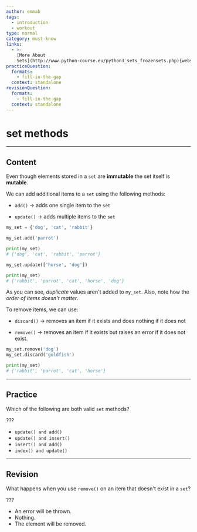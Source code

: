 ```yaml
---
author: emmab
tags:
  - introduction
  - workout
type: normal
category: must-know
links:
  - >-
    [More About
    Sets](http://www.python-course.eu/python3_sets_frozensets.php){website}
practiceQuestion:
  formats:
    - fill-in-the-gap
  context: standalone
revisionQuestion:
  formats:
    - fill-in-the-gap
  context: standalone
---
```


# set methods


---

## Content

Even though elements stored in a `set` are **immutable** the set itself is **mutable**.

We can add additional items to a `set` using the following methods:

- `add()` -> adds one single item to the `set`

- `update()` -> adds multiple items to the `set`

```python
my_set = {'dog', 'cat', 'rabbit'}

my_set.add('parrot')

print(my_set)
# {'dog', 'cat', 'rabbit', 'parrot'}

my_set.update(['horse', 'dog'])

print(my_set)
# {'rabbit', 'parrot', 'cat', 'horse', 'dog'}
```

As you can see, *duplicate* values aren't added to `my_set`. Also, note how the *order of items doesn't matter*.

To remove items, we can use:

- `discard()` -> removes an item if it exists and does nothing if it does not

- `remove()` -> removes an item if it exists but raises an error if it does not exist.

```python
my_set.remove('dog')
my_set.discard('goldfish')

print(my_set)
# {'rabbit', 'parrot', 'cat', 'horse'}
```


---

## Practice

Which of the following are both valid `set` methods?

???

- `update() and add()`
- `update() and insert()`
- `insert() and add()`
- `index() and update()`


---

## Revision

What happens when you use `remove()` on an item that doesn't exist in a `set`?

???

- An error will be thrown.
- Nothing.
- The element will be removed.
